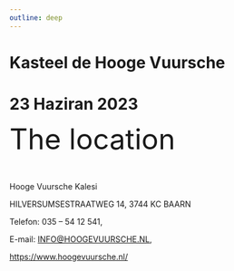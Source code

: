 ```yaml
---
outline: deep
---
```


<script setup>
import CoolHeader from "../components/CoolHeader.vue"
import { withBase } from "vitepress";
const imageURL = withBase("/hoogevuursche1.jpeg")
</script>

<CoolHeader :imageUrl="imageURL"> 
<h1> Kasteel de Hooge Vuursche </h1> 
<h1> 23 Haziran 2023 </h1> 
</CoolHeader>

<p class="handwriting bold" style="font-size:50px;line-height: 1em;margin-top: 20px;">The location</p>


Hooge Vuursche Kalesi

HILVERSUMSESTRAATWEG 14, 3744 KC BAARN

Telefon: 035 – 54 12 541, 

E-mail: INFO@HOOGEVUURSCHE.NL,

https://www.hoogevuursche.nl/


